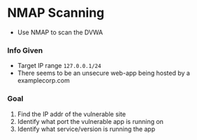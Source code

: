 # NMAP Scanning

* Use NMAP to scan the DVWA
### Info Given
* Target IP range `127.0.0.1/24`
* There seems to be an unsecure web-app being hosted by a examplecorp.com

### Goal
1. Find the IP addr of the vulnerable site
2. Identify what port the vulnerable app is running on
3. Identify what service/version is running the app

